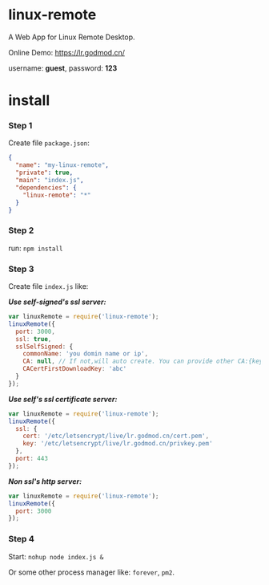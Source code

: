 # linux-remote
A Web App for Linux Remote Desktop.

Online Demo: https://lr.godmod.cn/

username: <b>guest</b>, password: <b>123</b>
# install
### Step 1
Create file `package.json`:
```json
{
  "name": "my-linux-remote",
  "private": true,
  "main": "index.js",
  "dependencies": {
    "linux-remote": "*"
  }
}
```
### Step 2
run: `npm install`

### Step 3
Create file `index.js` like:

***Use self-signed's ssl server:***
```js
var linuxRemote = require('linux-remote');
linuxRemote({
  port: 3000,
  ssl: true,
  sslSelfSigned: {
    commonName: 'you domin name or ip',
    CA: null, // If not,will auto create. You can provide other CA:{key: 'somepath', cert: 'somepath'}
    CACertFirstDownloadKey: 'abc'
  }
});
```

***Use self's ssl certificate server:***
```js
var linuxRemote = require('linux-remote');
linuxRemote({
  ssl: {
    cert: '/etc/letsencrypt/live/lr.godmod.cn/cert.pem',
    key: '/etc/letsencrypt/live/lr.godmod.cn/privkey.pem'
  },
  port: 443
});
```

***Non ssl's http server:***
```js
var linuxRemote = require('linux-remote');
linuxRemote({
  port: 3000
});
```
### Step 4
Start: `nohup node index.js &`

Or some other process manager like: `forever`, `pm2`.

